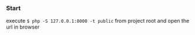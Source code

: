 ### Start
execute `$ php -S 127.0.0.1:8000 -t public` from project root and open the url in browser
